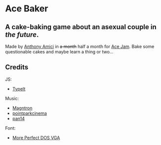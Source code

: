 # Ace Baker
## A cake-baking game about an asexual couple in _the future_.
Made by [Anthony Amici](https://medium.com/@AnthonyAmici) in ~~a month~~ half a month for [Ace Jam](https://itch.io/jam/ace-jam). Bake some questionable cakes and maybe learn a thing or two...

## Credits
JS: 

- [TypeIt](https://typeitjs.com/)

Music:

- [Magntron](https://freesound.org/people/Magntron/sounds/335571/)
- [pointparkcinema](https://freesound.org/people/pointparkcinema/sounds/407237/)
- [pan14](https://freesound.org/people/pan14/sounds/263133/)

Font:
- [More Perfect DOS VGA](http://laemeur.sdf.org/fonts/)
